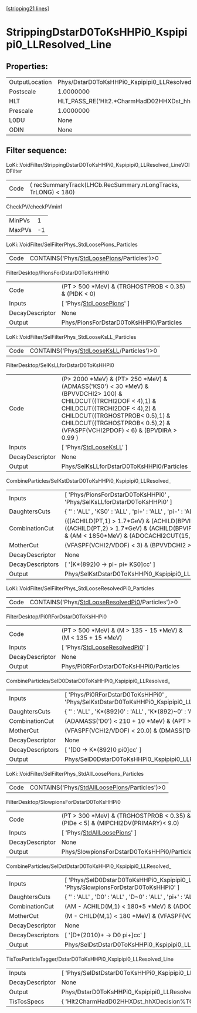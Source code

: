 [[stripping21 lines]](./stripping21-index)

# StrippingDstarD0ToKsHHPi0_Kspipipi0_LLResolved_Line

## Properties:

|                |                                                           |
|----------------|-----------------------------------------------------------|
| OutputLocation | Phys/DstarD0ToKsHHPi0_Kspipipi0_LLResolved_Line/Particles |
| Postscale      | 1.0000000                                                 |
| HLT            | HLT_PASS_RE('Hlt2.\*CharmHadD02HHXDst_hhX.\*Decision')    |
| Prescale       | 1.0000000                                                 |
| L0DU           | None                                                      |
| ODIN           | None                                                      |

## Filter sequence:

LoKi::VoidFilter/StrippingDstarD0ToKsHHPi0_Kspipipi0_LLResolved_LineVOIDFilter

|      |                                                                |
|------|----------------------------------------------------------------|
| Code | ( recSummaryTrack(LHCb.RecSummary.nLongTracks, TrLONG) \< 180) |

CheckPV/checkPVmin1

|        |     |
|--------|-----|
| MinPVs | 1   |
| MaxPVs | -1  |

LoKi::VoidFilter/SelFilterPhys_StdLoosePions_Particles

|      |                                                                                            |
|------|--------------------------------------------------------------------------------------------|
| Code | CONTAINS('Phys/[StdLoosePions](./stripping21-commonparticles-stdloosepions)/Particles')\>0 |

FilterDesktop/PionsForDstarD0ToKsHHPi0

|                 |                                                                           |
|-----------------|---------------------------------------------------------------------------|
| Code            | (PT \> 500 \*MeV) & (TRGHOSTPROB \< 0.35) & (PIDK \< 0)                   |
| Inputs          | [ 'Phys/[StdLoosePions](./stripping21-commonparticles-stdloosepions)' ] |
| DecayDescriptor | None                                                                      |
| Output          | Phys/PionsForDstarD0ToKsHHPi0/Particles                                   |

LoKi::VoidFilter/SelFilterPhys_StdLooseKsLL_Particles

|      |                                                                                          |
|------|------------------------------------------------------------------------------------------|
| Code | CONTAINS('Phys/[StdLooseKsLL](./stripping21-commonparticles-stdlooseksll)/Particles')\>0 |

FilterDesktop/SelKsLLforDstarD0ToKsHHPi0

|                 |                                                                                                                                                                                                                                                                         |
|-----------------|-------------------------------------------------------------------------------------------------------------------------------------------------------------------------------------------------------------------------------------------------------------------------|
| Code            | (P\> 2000 \*MeV) & (PT\> 250 \*MeV) & (ADMASS('KS0') \< 30 \*MeV) & (BPVVDCHI2\> 100) & CHILDCUT((TRCHI2DOF \< 4),1) & CHILDCUT((TRCHI2DOF \< 4),2) & CHILDCUT((TRGHOSTPROB\< 0.5),1) & CHILDCUT((TRGHOSTPROB\< 0.5),2) & (VFASPF(VCHI2PDOF) \< 6) & (BPVDIRA \> 0.99 ) |
| Inputs          | [ 'Phys/[StdLooseKsLL](./stripping21-commonparticles-stdlooseksll)' ]                                                                                                                                                                                                 |
| DecayDescriptor | None                                                                                                                                                                                                                                                                    |
| Output          | Phys/SelKsLLforDstarD0ToKsHHPi0/Particles                                                                                                                                                                                                                               |

CombineParticles/SelKstDstarD0ToKsHHPi0_Kspipipi0_LLResolved\_

|                  |                                                                                                                                                                            |
|------------------|----------------------------------------------------------------------------------------------------------------------------------------------------------------------------|
| Inputs           | [ 'Phys/PionsForDstarD0ToKsHHPi0' , 'Phys/SelKsLLforDstarD0ToKsHHPi0' ]                                                                                                  |
| DaughtersCuts    | { '' : 'ALL' , 'KS0' : 'ALL' , 'pi+' : 'ALL' , 'pi-' : 'ALL' }                                                                                                             |
| CombinationCut   | (((ACHILD(PT,1) \> 1.7\*GeV) & (ACHILD(BPVIPCHI2(),1) \> 36)) \| ((ACHILD(PT,2) \> 1.7\*GeV) & (ACHILD(BPVIPCHI2(),2) \> 36))) & (AM \< 1850\*MeV) & (ADOCACHI2CUT(15,'')) |
| MotherCut        | (VFASPF(VCHI2/VDOF) \< 3) & (BPVVDCHI2 \> 100)                                                                                                                             |
| DecayDescriptor  | None                                                                                                                                                                       |
| DecayDescriptors | [ '[K\*(892)0 -\> pi- pi+ KS0]cc' ]                                                                                                                                    |
| Output           | Phys/SelKstDstarD0ToKsHHPi0_Kspipipi0_LLResolved\_/Particles                                                                                                               |

LoKi::VoidFilter/SelFilterPhys_StdLooseResolvedPi0_Particles

|      |                                                                                                        |
|------|--------------------------------------------------------------------------------------------------------|
| Code | CONTAINS('Phys/[StdLooseResolvedPi0](./stripping21-commonparticles-stdlooseresolvedpi0)/Particles')\>0 |

FilterDesktop/Pi0RForDstarD0ToKsHHPi0

|                 |                                                                                       |
|-----------------|---------------------------------------------------------------------------------------|
| Code            | (PT \> 500 \*MeV) & (M \> 135 - 15 \*MeV) & (M \< 135 + 15 \*MeV)                     |
| Inputs          | [ 'Phys/[StdLooseResolvedPi0](./stripping21-commonparticles-stdlooseresolvedpi0)' ] |
| DecayDescriptor | None                                                                                  |
| Output          | Phys/Pi0RForDstarD0ToKsHHPi0/Particles                                                |

CombineParticles/SelD0DstarD0ToKsHHPi0_Kspipipi0_LLResolved\_

|                  |                                                                                             |
|------------------|---------------------------------------------------------------------------------------------|
| Inputs           | [ 'Phys/Pi0RForDstarD0ToKsHHPi0' , 'Phys/SelKstDstarD0ToKsHHPi0_Kspipipi0_LLResolved\_' ] |
| DaughtersCuts    | { '' : 'ALL' , 'K\*(892)0' : 'ALL' , 'K\*(892)~0' : 'ALL' , 'pi0' : 'ALL' }                 |
| CombinationCut   | (ADAMASS('D0') \< 210 + 10 \*MeV) & (APT \> 1400 \*MeV)                                     |
| MotherCut        | (VFASPF(VCHI2/VDOF) \< 20.0) & (DMASS('D0') \< 210 \*MeV)                                   |
| DecayDescriptor  | None                                                                                        |
| DecayDescriptors | [ '[D0 -\> K\*(892)0 pi0]cc' ]                                                          |
| Output           | Phys/SelD0DstarD0ToKsHHPi0_Kspipipi0_LLResolved\_/Particles                                 |

LoKi::VoidFilter/SelFilterPhys_StdAllLoosePions_Particles

|      |                                                                                                  |
|------|--------------------------------------------------------------------------------------------------|
| Code | CONTAINS('Phys/[StdAllLoosePions](./stripping21-commonparticles-stdallloosepions)/Particles')\>0 |

FilterDesktop/SlowpionsForDstarD0ToKsHHPi0

|                 |                                                                                      |
|-----------------|--------------------------------------------------------------------------------------|
| Code            | (PT \> 300 \*MeV) & (TRGHOSTPROB \< 0.35) & (PIDe \< 5) & (MIPCHI2DV(PRIMARY)\< 9.0) |
| Inputs          | [ 'Phys/[StdAllLoosePions](./stripping21-commonparticles-stdallloosepions)' ]      |
| DecayDescriptor | None                                                                                 |
| Output          | Phys/SlowpionsForDstarD0ToKsHHPi0/Particles                                          |

CombineParticles/SelDstDstarD0ToKsHHPi0_Kspipipi0_LLResolved\_

|                  |                                                                                                 |
|------------------|-------------------------------------------------------------------------------------------------|
| Inputs           | [ 'Phys/SelD0DstarD0ToKsHHPi0_Kspipipi0_LLResolved\_' , 'Phys/SlowpionsForDstarD0ToKsHHPi0' ] |
| DaughtersCuts    | { '' : 'ALL' , 'D0' : 'ALL' , 'D~0' : 'ALL' , 'pi+' : 'ALL' , 'pi-' : 'ALL' }                   |
| CombinationCut   | (AM - ACHILD(M,1) \< 180+5 \*MeV) & (ADOCACHI2CUT(20,''))                                       |
| MotherCut        | (M - CHILD(M,1) \< 180 \*MeV) & (VFASPF(VCHI2/VDOF) \< 9.0)                                     |
| DecayDescriptor  | None                                                                                            |
| DecayDescriptors | [ '[D\*(2010)+ -\> D0 pi+]cc' ]                                                             |
| Output           | Phys/SelDstDstarD0ToKsHHPi0_Kspipipi0_LLResolved\_/Particles                                    |

TisTosParticleTagger/DstarD0ToKsHHPi0_Kspipipi0_LLResolved_Line

|                 |                                                            |
|-----------------|------------------------------------------------------------|
| Inputs          | [ 'Phys/SelDstDstarD0ToKsHHPi0_Kspipipi0_LLResolved\_' ] |
| DecayDescriptor | None                                                       |
| Output          | Phys/DstarD0ToKsHHPi0_Kspipipi0_LLResolved_Line/Particles  |
| TisTosSpecs     | { 'Hlt2CharmHadD02HHXDst_hhXDecision%TOS' : 0 }            |
